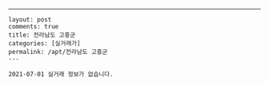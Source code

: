 ---
    layout: post
    comments: true
    title: 전라남도 고흥군
    categories: [실거래가]
    permalink: /apt/전라남도 고흥군
    ---

    2021-07-01 실거래 정보가 없습니다.

    